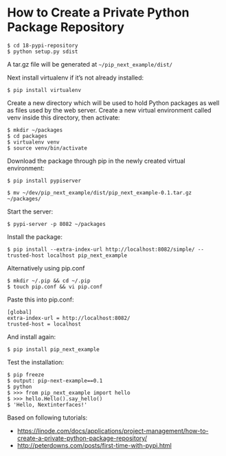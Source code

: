 # How to Create a Private Python Package Repository

	$ cd 18-pypi-repository
    $ python setup.py sdist

A tar.gz file will be generated at `~/pip_next_example/dist/`

Next install virtualenv if it’s not already installed:

    $ pip install virtualenv

Create a new directory which will be used to hold Python packages as well as files used by the web server. Create a new virtual environment called venv inside this directory, then activate:

    $ mkdir ~/packages
    $ cd packages
    $ virtualenv venv
    $ source venv/bin/activate

Download the package through pip in the newly created virtual environment:

    $ pip install pypiserver

    $ mv ~/dev/pip_next_example/dist/pip_next_example-0.1.tar.gz ~/packages/

Start the server:

    $ pypi-server -p 8082 ~/packages

Install the package:

    $ pip install --extra-index-url http://localhost:8082/simple/ --trusted-host localhost pip_next_example

Alternatively using pip.conf

    $ mkdir ~/.pip && cd ~/.pip
    $ touch pip.conf && vi pip.conf

Paste this into pip.conf:

    [global]
    extra-index-url = http://localhost:8082/
    trusted-host = localhost

And install again:

    $ pip install pip_next_example
    
Test the installation:

    $ pip freeze
    $ output: pip-next-example==0.1
    $ python
    $ >>> from pip_next_example import hello
    $ >>> hello.Hello().say_hello()
    $ 'Hello, Nextinterfaces!'

Based on following tutorials:

- https://linode.com/docs/applications/project-management/how-to-create-a-private-python-package-repository/
- http://peterdowns.com/posts/first-time-with-pypi.html


